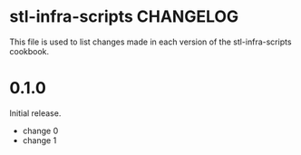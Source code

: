 # stl-infra-scripts CHANGELOG

This file is used to list changes made in each version of the stl-infra-scripts cookbook.

# 0.1.0

Initial release.

- change 0
- change 1

